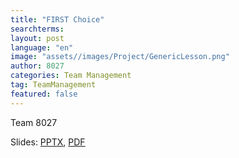 ```yaml
---
title: "FIRST Choice"
searchterms:
layout: post
language: "en"
image: "assets//images/Project/GenericLesson.png"
author: 8027
categories: Team Management
tag: TeamManagement
featured: false
---
```


Team 8027<br>

Slides:
 <a href="/translations/en-us/TeamManagement/FIRSTChoice.pptx">PPTX</a>,
 <a href="/translations/en-us/TeamManagement/FIRSTChoice.pdf">PDF</a>
